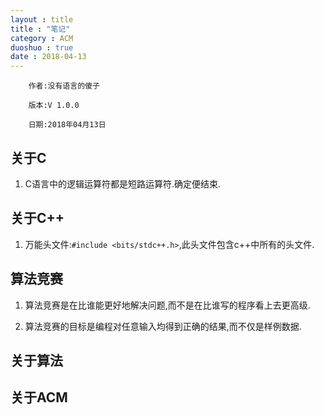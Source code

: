 ```yaml
---
layout : title
title : "笔记"
category : ACM
duoshuo : true
date : 2018-04-13
---
```



        作者:没有语言的傻子

        版本:V 1.0.0
       
        日期:2018年04月13日


<!-- more -->


## 关于C

1. C语言中的逻辑运算符都是短路运算符.确定便结束.

## 关于C++

1. 万能头文件:```#include <bits/stdc++.h>```,此头文件包含c++中所有的头文件.

## 算法竞赛

1. 算法竞赛是在比谁能更好地解决问题,而不是在比谁写的程序看上去更高级.

2. 算法竞赛的目标是编程对任意输入均得到正确的结果,而不仅是样例数据.

## 关于算法

## 关于ACM
